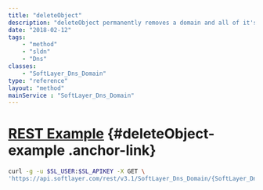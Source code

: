 ```yaml
---
title: "deleteObject"
description: "deleteObject permanently removes a domain and all of it's associated resource records from the softlayer name servers. '''This cannot be undone.''' Be wary of running this method. If you remove a domain in error you will need to re-create it by creating a new SoftLayer_Dns_Domain object. "
date: "2018-02-12"
tags:
    - "method"
    - "sldn"
    - "Dns"
classes:
    - "SoftLayer_Dns_Domain"
type: "reference"
layout: "method"
mainService : "SoftLayer_Dns_Domain"
---
```


# [REST Example](#deleteObject-example) <a href="/article/rest/"><i class="fas fa-question"></i></a> {#deleteObject-example .anchor-link} 
```bash
curl -g -u $SL_USER:$SL_APIKEY -X GET \
'https://api.softlayer.com/rest/v3.1/SoftLayer_Dns_Domain/{SoftLayer_Dns_DomainID}/deleteObject'
```
